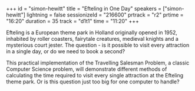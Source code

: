 +++
id = "simon-hewitt"
title = "Efteling in One Day"
speakers = ["simon-hewitt"]
lightning = false
sessionizeId = "216600"
prtrack = "r2"
prtime = "16:20"
duration = 35
track = "d1t1"
time = "11:20"
+++

Efteling is a European theme park in Holland originally opened in 1952, inhabited by roller coasters, fairytale creatures, medieval knights and a mysterious court jester. The question - is it possible to visit every attraction in a single day, or do we need to book a second?  

This practical implementation of the Travelling Salesman Problem, a classic Computer Science problem, will demonstrate different methods of calculating the time required to visit every single attraction at the Efteling theme park. Or is this question just too big for one computer to handle?